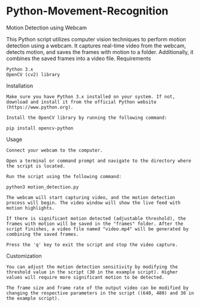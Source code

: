 # Python-Movement-Recognition
Motion Detection using Webcam

This Python script utilizes computer vision techniques to perform motion detection using a webcam. It captures real-time video from the webcam, detects motion, and saves the frames with motion to a folder. Additionally, it combines the saved frames into a video file.
Requirements

    Python 3.x
    OpenCV (cv2) library

Installation

    Make sure you have Python 3.x installed on your system. If not, download and install it from the official Python website (https://www.python.org).

    Install the OpenCV library by running the following command:

    pip install opencv-python

Usage

    Connect your webcam to the computer.

    Open a terminal or command prompt and navigate to the directory where the script is located.

    Run the script using the following command:

    python3 motion_detection.py

    The webcam will start capturing video, and the motion detection process will begin. The video window will show the live feed with motion highlights.

    If there is significant motion detected (adjustable threshold), the frames with motion will be saved in the "frames" folder. After the script finishes, a video file named "video.mp4" will be generated by combining the saved frames.

    Press the 'q' key to exit the script and stop the video capture.

Customization

    You can adjust the motion detection sensitivity by modifying the threshold value in the script (30 in the example script). Higher values will require more significant motion to be detected.

    The frame size and frame rate of the output video can be modified by changing the respective parameters in the script ((640, 480) and 30 in the example script).
